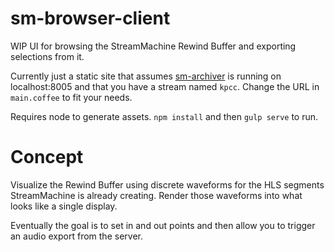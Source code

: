 # sm-browser-client

WIP UI for browsing the StreamMachine Rewind Buffer and exporting selections
from it.

Currently just a static site that assumes [sm-archiver](https://github.com/StreamMachine/sm-archiver)
is running on localhost:8005 and that you have a stream named `kpcc`. Change
the URL in `main.coffee` to fit your needs.

Requires node to generate assets. `npm install` and then `gulp serve` to run.

# Concept

Visualize the Rewind Buffer using discrete waveforms for the HLS segments
StreamMachine is already creating. Render those waveforms into what looks
like a single display.

Eventually the goal is to set in and out points and then allow you to trigger
an audio export from the server.
